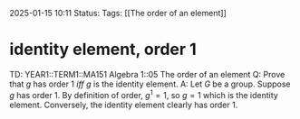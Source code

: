 2025-01-15 10:11
Status: 
Tags: [[The order of an element]]
# identity element, order 1

TD: YEAR1::TERM1::MA151 Algebra 1::05 The order of an element
Q: Prove that $g$ has order 1 _iff_ $g$ is the identity element.
 A: Let $G$ be a group. Suppose $g$ has order 1. By definition of order, $g^{1}=1$, so $g=1$ which is the identity element. Conversely, the identity element clearly has order 1.